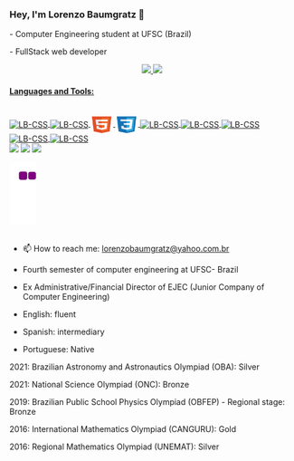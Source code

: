 ### Hey, I'm Lorenzo Baumgratz 👋
<p> - Computer Engineering  student at UFSC (Brazil)</p>
<p> - FullStack web developer </p>

<div align="center">
  <a href="https://github.com/LorenzoBaumgratz">
  <img height="155em" src="https://github-readme-stats.vercel.app/api?username=LorenzoBaumgratz&show_icons=true&theme=dracula&include_all_commits=true&count_private=true"/>
  <img height="155em" src="https://github-readme-stats.vercel.app/api/top-langs/?username=LorenzoBaumgratz&layout=compact&langs_count=7&theme=dracula"/>
</div>
<h4>Languages and Tools:</h4>
<div style="display: inline_block"><br>
  <img align="center" alt="LB-CSS" height="30" width="40"  src="https://cdn.jsdelivr.net/gh/devicons/devicon/icons/c/c-original.svg" />
  <img align="center" alt="LB-CSS" height="30" width="40"  src="https://cdn.jsdelivr.net/gh/devicons/devicon/icons/cplusplus/cplusplus-original.svg" />
  <img align="center" alt="LB-HTML" height="30" width="40" src="https://raw.githubusercontent.com/devicons/devicon/master/icons/html5/html5-original.svg">
  <img align="center" alt="LB-CSS" height="30" width="40"  src="https://raw.githubusercontent.com/devicons/devicon/master/icons/css3/css3-original.svg">
  <img align="center" alt="LB-CSS" height="30" width="40"  src="https://cdn.jsdelivr.net/gh/devicons/devicon/icons/javascript/javascript-original.svg" />
  <img align="center" alt="LB-CSS" height="30" width="40"  src="https://cdn.jsdelivr.net/gh/devicons/devicon/icons/react/react-original.svg" />
  <img align="center" alt="LB-CSS" height="40" width="40"  src="https://cdn.jsdelivr.net/gh/devicons/devicon/icons/mongodb/mongodb-original-wordmark.svg" />
  <img align="center" alt="LB-CSS" height="40" width="40"  src="https://cdn.jsdelivr.net/gh/devicons/devicon/icons/nodejs/nodejs-original-wordmark.svg" />
  <img align="center" alt="LB-CSS" height="40" width="40"  src="https://cdn.jsdelivr.net/gh/devicons/devicon/icons/postgresql/postgresql-original-wordmark.svg" />   
</div>
<div> 
  <a href="https://www.instagram.com/lorenzo_baumgratz/" target="_blank"><img src="https://img.shields.io/badge/-Instagram-%23E4405F?style=for-the-badge&logo=instagram&logoColor=white" target="_blank"></a>
  <a href = "mailto:lorenzobaumgratz3@gmail.com"><img src="https://img.shields.io/badge/-Gmail-%23333?style=for-the-badge&logo=gmail&logoColor=white" target="_blank"></a>
  <a href="https://www.linkedin.com/in/lorenzo-baumgratz/" target="_blank"><img src="https://img.shields.io/badge/-LinkedIn-%230077B5?style=for-the-badge&logo=linkedin&logoColor=white" target="_blank"></a> 
 
  ![Snake animation](https://github.com/LorenzoBaumgratz/LorenzoBaumgratz/blob/output/github-contribution-grid-snake.gif)
 
</div>
  
  
##
- 📫 How to reach me: lorenzobaumgratz@yahoo.com.br

- Fourth semester of computer engineering at UFSC- Brazil
- Ex Administrative/Financial Director of EJEC (Junior Company of Computer Engineering)
- English: fluent
- Spanish: intermediary
- Portuguese: Native

2021: 
Brazilian Astronomy and Astronautics Olympiad (OBA): Silver

2021: National Science Olympiad (ONC): Bronze

2019:
Brazilian Public School Physics Olympiad (OBFEP) - Regional stage: Bronze

2016:
International Mathematics Olympiad (CANGURU): Gold
  
2016: Regional Mathematics Olympiad (UNEMAT): Silver
  




